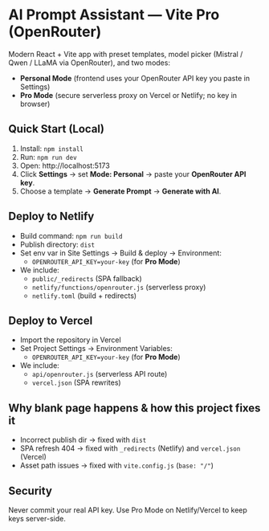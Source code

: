 # AI Prompt Assistant — Vite Pro (OpenRouter)
Modern React + Vite app with preset templates, model picker (Mistral / Qwen / LLaMA via OpenRouter), and two modes:

- **Personal Mode** (frontend uses your OpenRouter API key you paste in Settings)
- **Pro Mode** (secure serverless proxy on Vercel or Netlify; no key in browser)

## Quick Start (Local)
1) Install: `npm install`
2) Run: `npm run dev`
3) Open: http://localhost:5173
4) Click **Settings** → set **Mode: Personal** → paste your **OpenRouter API key**.
5) Choose a template → **Generate Prompt** → **Generate with AI**.

## Deploy to Netlify
- Build command: `npm run build`
- Publish directory: `dist`
- Set env var in Site Settings → Build & deploy → Environment:
  - `OPENROUTER_API_KEY=your-key` (for **Pro Mode**)
- We include:
  - `public/_redirects` (SPA fallback)
  - `netlify/functions/openrouter.js` (serverless proxy)
  - `netlify.toml` (build + redirects)

## Deploy to Vercel
- Import the repository in Vercel
- Set Project Settings → Environment Variables:
  - `OPENROUTER_API_KEY=your-key` (for **Pro Mode**)
- We include:
  - `api/openrouter.js` (serverless API route)
  - `vercel.json` (SPA rewrites)

## Why blank page happens & how this project fixes it
- Incorrect publish dir → fixed with `dist`
- SPA refresh 404 → fixed with `_redirects` (Netlify) and `vercel.json` (Vercel)
- Asset path issues → fixed with `vite.config.js` (`base: "/"`)

## Security
Never commit your real API key. Use Pro Mode on Netlify/Vercel to keep keys server-side.

